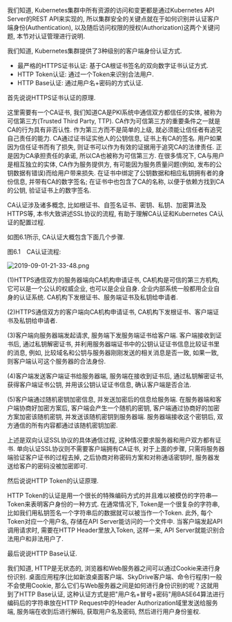
<!-- @import "[TOC]" {cmd="toc" depthFrom=1 depthTo=6 orderedList=false} -->

<!-- code_chunk_output -->



<!-- /code_chunk_output -->

我们知道, Kubernetes集群中所有资源的访问和变更都是通过Kubernetes API Server的REST API来实现的, 所以集群安全的关键点就在于如何识别并认证客户端身份(Authentication), 以及随后访问权限的授权(Authorization)这两个关键问题, 本节对认证管理进行说明. 

我们知道, Kubernetes集群提供了3种级别的客户端身份认证方式. 

- 最严格的HTTPS证书认证: 基于CA根证书签名的双向数字证书认证方式. 
- HTTP Token认证: 通过一个Token来识别合法用户. 
- HTTP Base认证: 通过用户名+密码的方式认证. 

首先说说HTTPS证书认证的原理. 

这里需要有一个CA证书, 我们知道CA是PKI系统中通信双方都信任的实体, 被称为可信第三方(Trusted Third Party, TTP). CA作为可信第三方的重要条件之一就是CA的行为具有非否认性. 作为第三方而不是简单的上级, 就必须能让信任者有追究自己责任的能力. CA通过证书证实他人的公钥信息, 证书上有CA的签名. 用户如果因为信任证书而有了损失, 则证书可以作为有效的证据用于追究CA的法律责任. 正是因为CA承担责任的承诺, 所以CA也被称为可信第三方. 在很多情况下, CA与用户是相互独立的实体, CA作为服务提供方, 有可能因为服务质量问题(例如, 发布的公钥数据有错误)而给用户带来损失. 在证书中绑定了公钥数据和相应私钥拥有者的身份信息, 并带有CA的数字签名; 在证书中也包含了CA的名称, 以便于依赖方找到CA的公钥, 验证证书上的数字签名. 

CA认证涉及诸多概念, 比如根证书、自签名证书、密钥、私钥、加密算法及HTTPS等, 本书大致讲述SSL协议的流程, 有助于理解CA认证和Kubernetes CA认证的配置过程. 

如图6.1所示, CA认证大概包含下面几个步骤. 

图6.1　CA认证流程:

![2019-09-01-21-33-48.png](./images/2019-09-01-21-33-48.png)

(1)HTTPS通信双方的服务器端向CA机构申请证书, CA机构是可信的第三方机构, 它可以是一个公认的权威企业, 也可以是企业自身. 企业内部系统一般都用企业自身的认证系统. CA机构下发根证书、服务端证书及私钥给申请者. 

(2)HTTPS通信双方的客户端向CA机构申请证书, CA机构下发根证书、客户端证书及私钥给申请者. 

(3)客户端向服务器端发起请求, 服务端下发服务端证书给客户端. 客户端接收到证书后, 通过私钥解密证书, 并利用服务器端证书中的公钥认证证书信息比较证书里的消息, 例如, 比较域名和公钥与服务器刚刚发送的相关消息是否一致, 如果一致, 则客户端认可这个服务器的合法身份. 

(4)客户端发送客户端证书给服务器端, 服务端在接收到证书后, 通过私钥解密证书, 获得客户端证书公钥, 并用该公钥认证证书信息, 确认客户端是否合法. 

(5)客户端通过随机密钥加密信息, 并发送加密后的信息给服务端. 在服务器端和客户端协商好加密方案后, 客户端会产生一个随机的密钥, 客户端通过协商好的加密方案加密该随机密钥, 并发送该随机密钥到服务器端. 服务器端接收这个密钥后, 双方通信的所有内容都通过该随机密钥加密. 

上述是双向认证SSL协议的具体通信过程, 这种情况要求服务器和用户双方都有证书. 单向认证SSL协议则不需要客户端拥有CA证书, 对于上面的步骤, 只需将服务器端验证客户证书的过程去掉, 之后协商对称密码方案和对称通话密钥时, 服务器发送给客户的密码没被加密即可. 

然后说说HTTP Token的认证原理. 

HTTP Token的认证是用一个很长的特殊编码方式的并且难以被模仿的字符串—Token来表明客户身份的一种方式. 在通常情况下, Token是一个很复杂的字符串, 比如我们用私钥签名一个字符串后的数据就可以被当作一个Token. 此外, 每个Token对应一个用户名, 存储在API Server能访问的一个文件中. 当客户端发起API调用请求时, 需要在HTTP Header里放入Token, 这样一来, API Server就能识别合法用户和非法用户了. 

最后说说HTTP Base认证. 

我们知道, HTTP是无状态的, 浏览器和Web服务器之间可以通过Cookie来进行身份识别. 桌面应用程序(比如新浪桌面客户端、SkyDrive客户端、命令行程序)一般不会使用Cookie, 那么它们与Web服务器之间是如何进行身份识别的呢？这就用到了HTTP Base认证, 这种认证方式是把"用户名+冒号+密码"用BASE64算法进行编码后的字符串放在HTTP Request中的Header Authorization域里发送给服务端, 服务端在收到后进行解码, 获取用户名及密码, 然后进行用户身份鉴权. 
